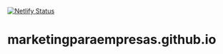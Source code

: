 [![Netlify Status](https://api.netlify.com/api/v1/badges/b21a3fb3-1dfa-43ef-b375-f4551ef3a710/deploy-status)](https://app.netlify.com/sites/marketingparaempresas/deploys)

# marketingparaempresas.github.io
